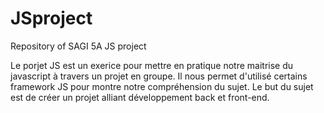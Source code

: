 # JSproject
Repository of SAGI 5A JS project

Le porjet JS est un exerice pour mettre en pratique notre maitrise du javascript à travers un projet en groupe.
Il nous permet d'utilisé certains framework JS pour montre notre compréhension du sujet.
Le but du sujet est de créer un projet alliant développement back et front-end.
